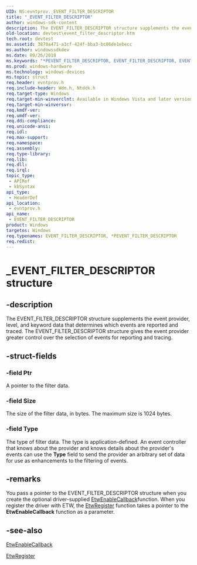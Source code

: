 ```yaml
---
UID: NS:evntprov._EVENT_FILTER_DESCRIPTOR
title: "_EVENT_FILTER_DESCRIPTOR"
author: windows-sdk-content
description: The EVENT_FILTER_DESCRIPTOR structure supplements the event provider, level, and keyword data that determines which events are reported and traced.
old-location: devtest\event_filter_descriptor.htm
tech.root: devtest
ms.assetid: 3870a471-a3cf-424f-bba3-bc06de1ebecc
ms.author: windowssdkdev
ms.date: 09/26/2018
ms.keywords: "*PEVENT_FILTER_DESCRIPTOR, EVENT_FILTER_DESCRIPTOR, EVENT_FILTER_DESCRIPTOR structure [Driver Development Tools], Event Filter Descriptor, Event Filter Descriptor structure [Driver Development Tools], PEVENT_FILTER_DESCRIPTOR, PEVENT_FILTER_DESCRIPTOR structure pointer [Driver Development Tools], _EVENT_FILTER_DESCRIPTOR, devtest.event_filter_descriptor, etw_km_a59972ec-314f-456d-98c3-5fe39445effe.xml, evntprov/EVENT_FILTER_DESCRIPTOR, evntprov/PEVENT_FILTER_DESCRIPTOR"
ms.prod: windows-hardware
ms.technology: windows-devices
ms.topic: struct
req.header: evntprov.h
req.include-header: Wdm.h, Ntddk.h
req.target-type: Windows
req.target-min-winverclnt: Available in Windows Vista and later versions of Windows.
req.target-min-winversvr: 
req.kmdf-ver: 
req.umdf-ver: 
req.ddi-compliance: 
req.unicode-ansi: 
req.idl: 
req.max-support: 
req.namespace: 
req.assembly: 
req.type-library: 
req.lib: 
req.dll: 
req.irql: 
topic_type:
 - APIRef
 - kbSyntax
api_type:
 - HeaderDef
api_location:
 - evntprov.h
api_name:
 - EVENT_FILTER_DESCRIPTOR
product: Windows
targetos: Windows
req.typenames: EVENT_FILTER_DESCRIPTOR, *PEVENT_FILTER_DESCRIPTOR
req.redist: 
---
```


# _EVENT_FILTER_DESCRIPTOR structure


## -description


The EVENT_FILTER_DESCRIPTOR structure supplements the event provider, level, and keyword data that determines which events are reported and traced. The EVENT_FILTER_DESCRIPTOR structure gives the event provider greater control over the selection of events for reporting and tracing. 


## -struct-fields




### -field Ptr

A pointer to the filter data. 


### -field Size

The size of the filter data, in bytes. The maximum size is 1024 bytes.


### -field Type

The type of filter data. The type is application-defined. An event controller  that knows about the provider and knows details about the provider's events can use the <b>Type</b> field to send the provider an arbitrary set of data for use as enhancements to the filtering of events.


## -remarks



You pass a pointer to the EVENT_FILTER_DESCRIPTOR structure when you create the optional driver-supplied <a href="https://msdn.microsoft.com/5953a3ae-b130-42fd-9dc8-974d15c6dfc5">EtwEnableCallback</a>function. When you register the driver with ETW, the <a href="https://msdn.microsoft.com/89a37edb-0f58-45c2-9045-b31eec5a4281">EtwRegister</a> function takes a pointer to the <b>EtwEnableCallback</b> function as a parameter.




## -see-also




<a href="https://msdn.microsoft.com/5953a3ae-b130-42fd-9dc8-974d15c6dfc5">EtwEnableCallback</a>



<a href="https://msdn.microsoft.com/89a37edb-0f58-45c2-9045-b31eec5a4281">EtwRegister</a>
 

 

